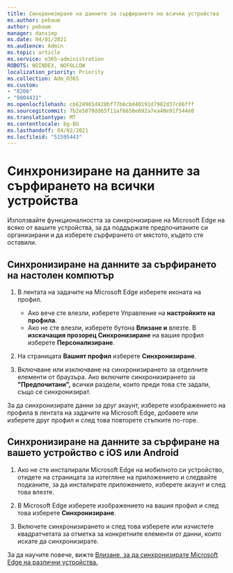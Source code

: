 ```yaml
---
title: Синхронизиране на данните за сърфирането на всички устройства
ms.author: pebaum
author: pebaum
manager: dansimp
ms.date: 04/01/2021
ms.audience: Admin
ms.topic: article
ms.service: o365-administration
ROBOTS: NOINDEX, NOFOLLOW
localization_priority: Priority
ms.collection: Adm_O365
ms.custom:
- "8206"
- "9004431"
ms.openlocfilehash: cb624965d428bf77b6cbd40191d7982d37c86fff
ms.sourcegitcommit: 7b2e5078dd65f11af6650e692a7ea48e91f544e0
ms.translationtype: MT
ms.contentlocale: bg-BG
ms.lasthandoff: 04/02/2021
ms.locfileid: "51595443"
---
```

# <a name="sync-your-browsing-data-across-your-devices"></a>Синхронизиране на данните за сърфирането на всички устройства

Използвайте функционалността за синхронизиране на Microsoft Edge на всяко от вашите устройства, за да поддържате предпочитаните си организирани и да изберете сърфирането от мястото, където сте оставили.

## <a name="sync-your-browsing-data-on-a-desktop-computer"></a>Синхронизиране на данните за сърфирането на настолен компютър

1. В лентата на задачите на Microsoft Edge изберете иконата на профил.
    
    - Ако вече сте влезли, изберете Управление на **настройките на профила**.
    - Ако не сте влезли, изберете бутона **Влизане и** влезте. В **изскачащия прозорец Синхронизиране** на вашия профил изберете **Персонализиране**.

1. На страницата **Вашият профил** изберете **Синхронизиране**.

1. Включване или изключване на синхронизирането за отделните елементи от браузъра. Ако включите синхронизирането за **"Предпочитани",** всички раздели, които преди това сте задали, също се синхронизират.

За да синхронизирате данни за друг акаунт, изберете изображението на профила в лентата на задачите на Microsoft Edge, добавете или изберете друг профил и след това повторете стъпките по-горе.

## <a name="sync-your-browsing-data-on-your-ios-or-android-device"></a>Синхронизиране на данните за сърфиране на вашето устройство с iOS или Android

1. Ако не сте инсталирали Microsoft Edge на мобилното си устройство, отидете на страницата за изтегляне на приложението и следвайте подканите, за да инсталирате приложението, изберете акаунт и след това влезте.

1. В Microsoft Edge изберете изображението на вашия профил и след това изберете **Синхронизиране**.

1. Включете синхронизирането и след това изберете или изчистете квадратчетата за отметка за конкретните елементи от данни, които искате да синхронизирате.

За да научите повече, вижте [Влизане, за да синхронизирате Microsoft Edge на различни устройства.](https://go.microsoft.com/fwlink/?linkid=2145501)
